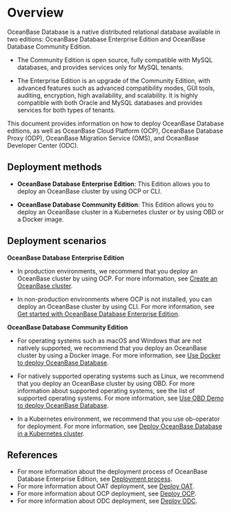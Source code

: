 # Overview

OceanBase Database is a native distributed relational database available in two editions: OceanBase Database Enterprise Edition and OceanBase Database Community Edition. 

* The Community Edition is open source, fully compatible with MySQL databases, and provides services only for MySQL tenants.

* The Enterprise Edition is an upgrade of the Community Edition, with advanced features such as advanced compatibility modes, GUI tools, auditing, encryption, high availability, and scalability. It is highly compatible with both Oracle and MySQL databases and provides services for both types of tenants.

This document provides information on how to deploy OceanBase Database editions, as well as OceanBase Cloud Platform (OCP), OceanBase Database Proxy (ODP), OceanBase Migration Service (OMS), and OceanBase Developer Center (ODC).

## Deployment methods

* **OceanBase Database Enterprise Edition**: This Edition allows you to deploy an OceanBase cluster by using OCP or CLI.

* **OceanBase Database Community Edition**: This Edition allows you to deploy an OceanBase cluster in a Kubernetes cluster or by using OBD or a Docker image.

## Deployment scenarios

**OceanBase Database Enterprise Edition**

* In production environments, we recommend that you deploy an OceanBase cluster by using OCP. For more information, see [Create an OceanBase cluster](3.deploy-oceanbase-database-enterprise/3.graphical-interface-deployment/3.deploy-the-oceanbase-cluster/2.create-oceanbase-cluster.md).

* In non-production environments where OCP is not installed, you can deploy an OceanBase cluster by using CLI. For more information, see [Get started with OceanBase Database Enterprise Edition](../2.quickstart/1.quickly-experience-oceanbase/1.quickly-experience-oceanbase-for-enterprise.md).

**OceanBase Database Community Edition**

* For operating systems such as macOS and Windows that are not natively supported, we recommend that you deploy an OceanBase cluster by using a Docker image. For more information, see [Use Docker to deploy OceanBase Database](../2.quickstart/1.quickly-experience-oceanbase/2.quickly-experience-oceanbase-for-community.md).

* For natively supported operating systems such as Linux, we recommend that you deploy an OceanBase cluster by using OBD. For more information about supported operating systems, see the list of supported operating systems. For more information, see [Use OBD Demo to deploy OceanBase Database](../2.quickstart/1.quickly-experience-oceanbase/2.quickly-experience-oceanbase-for-community.md).

<!-- * In an offline environment, we recommend that you use OBD for standard deployment. For more information, see [Deploy OceanBase Database in a production environment](5.deploy-oceanbase-database-community-edition/2.local-deployment/4.deploy-by-ui/1.deploy-by-obd.md). -->

* In a Kubernetes environment, we recommend that you use ob-operator for deployment. For more information, see [Deploy OceanBase Database in a Kubernetes cluster](5.deploy-oceanbase-database-community-edition/3.deploy-in-the-k8s-cluster.md).

## References

* For more information about the deployment process of OceanBase Database Enterprise Edition, see [Deployment process](3.deploy-oceanbase-database-enterprise/1.deployment-process.md).
* For more information about OAT deployment, see [Deploy OAT](3.deploy-oceanbase-database-enterprise/3.graphical-interface-deployment/1.configure-deployment-environment/1.deploy-oat.md).
* For more information about OCP deployment, see [Deploy OCP](3.deploy-oceanbase-database-enterprise/3.graphical-interface-deployment/2.deploy-ocp/2.deploy-ocp-graphical.md).
* For more information about ODC deployment, see [Deploy ODC](3.deploy-oceanbase-database-enterprise/3.graphical-interface-deployment/6.deploy-odc/2.deploy-odc-graphical.md).
